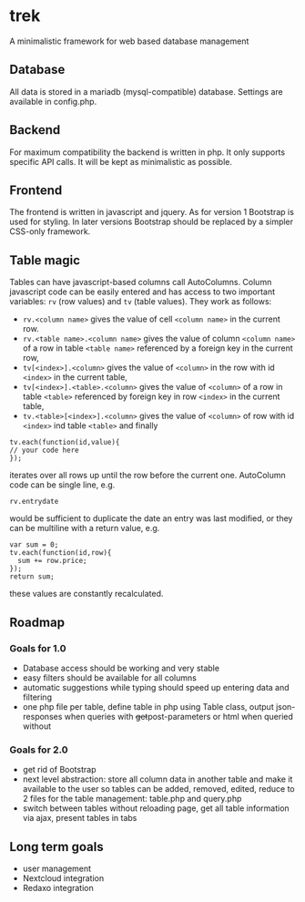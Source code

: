 # trek
A minimalistic framework for web based database management

## Database
All data is stored in a mariadb (mysql-compatible) database. Settings are available in config.php.

## Backend
For maximum compatibility the backend is written in php. It only supports specific API calls. It will be kept as minimalistic as possible.

## Frontend
The frontend is written in javascript and jquery. As for version 1 Bootstrap is used for styling. In later versions Bootstrap should be replaced by a simpler CSS-only framework.

## Table magic
Tables can have javascript-based columns call AutoColumns. Column javascript code can be easily entered and has access to two important variables: `rv` (row values) and `tv` (table values). They work as follows:
- `rv.<column name>` gives the value of cell `<column name>` in the current row.
- `rv.<table name>.<column name>` gives the value of column `<column name>` of a row in table `<table name>` referenced by a foreign key in the current row,
- `tv[<index>].<column>` gives the value of `<column>` in the row with id `<index>` in the current table,
- `tv[<index>].<table>.<column>` gives the value of `<column>` of a row in table `<table>` referenced by foreign key in row `<index>` in the current table,
- `tv.<table>[<index>].<column>` gives the value of `<column>` of row with id `<index>` ind table `<table>` and finally
```
tv.each(function(id,value){
// your code here
});
```
iterates over all rows up until the row before the current one.
AutoColumn code can be single line, e.g.
```
rv.entrydate
```
would be sufficient to duplicate the date an entry was last modified, or they can be multiline with a return value, e.g.
```
var sum = 0;
tv.each(function(id,row){
  sum += row.price;
});
return sum;
```
these values are constantly recalculated.

## Roadmap
### Goals for 1.0
- Database access should be working and very stable
- easy filters should be available for all columns
- automatic suggestions while typing should speed up entering data and filtering
- one php file per table, define table in php using Table class, output json-responses when queries with ~~get~~post-parameters or html when queried without

### Goals for 2.0
- get rid of Bootstrap
- next level abstraction: store all column data in another table and make it available to the user so tables can be added, removed, edited, reduce to 2 files for the table management: table.php and query.php
- switch between tables without reloading page, get all table information via ajax, present tables in tabs

## Long term goals
- user management
- Nextcloud integration
- Redaxo integration
